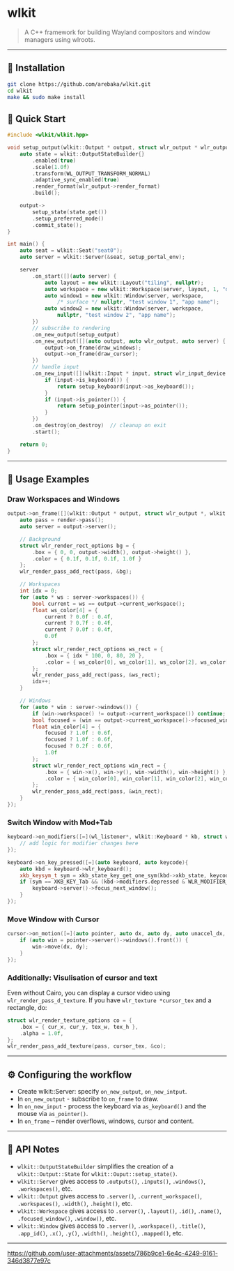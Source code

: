 # wlkit

> A C++ framework for building Wayland compositors and window managers using wlroots.

---

## 🔧 Installation

```bash
git clone https://github.com/arebaka/wlkit.git
cd wlkit
make && sudo make install
```

## 📘 Quick Start

```cpp
#include <wlkit/wlkit.hpp>

void setup_output(wlkit::Output * output, struct wlr_output * wlr_output, wlkit::Server * server) {
	auto state = wlkit::OutputStateBuilder{}
		.enabled(true)
		.scale(1.0f)
		.transform(WL_OUTPUT_TRANSFORM_NORMAL)
		.adaptive_sync_enabled(true)
		.render_format(wlr_output->render_format)
		.build();

	output->
		setup_state(state.get())
		.setup_preferred_mode()
		.commit_state();
}

int main() {
	auto seat = wlkit::Seat("seat0");
	auto server = wlkit::Server(&seat, setup_portal_env);

	server
		.on_start([](auto server) {
			auto layout = new wlkit::Layout("tiling", nullptr);
			auto workspace = new wlkit::Workspace(server, layout, 1, "default", nullptr);
			auto window1 = new wlkit::Window(server, workspace,
				/* surface */ nullptr, "test window 1", "app name");
			auto window2 = new wlkit::Window(server, workspace,
				nullptr, "test window 2", "app name");
		})
		// subscribe to rendering
		.on_new_output(setup_output)
		.on_new_output([](auto output, auto wlr_output, auto server) {
			output->on_frame(draw_windows);
			output->on_frame(draw_cursor);
		})
		// handle input
		.on_new_input([](wlkit::Input * input, struct wlr_input_device * device, wlkit::Server * server) {
			if (input->is_keyboard()) {
				return setup_keyboard(input->as_keyboard());
			}
			if (input->is_pointer()) {
				return setup_pointer(input->as_pointer());
			}
		})
		.on_destroy(on_destroy)  // cleanup on exit
		.start();

	return 0;
}
```

---

## 🧭 Usage Examples

### Draw Workspaces and Windows

```cpp
output->on_frame([](wlkit::Output * output, struct wlr_output *, wlkit::Render * render){
	auto pass = render->pass();
	auto server = output->server();

	// Background
	struct wlr_render_rect_options bg = {
		.box = { 0, 0, output->width(), output->height() },
		.color = { 0.1f, 0.1f, 0.1f, 1.0f }
	};
	wlr_render_pass_add_rect(pass, &bg);

	// Workspaces
	int idx = 0;
	for (auto * ws : server->workspaces()) {
		bool current = ws == output->current_workspace();
		float ws_color[4] = {
			current ? 0.0f : 0.4f,
			current ? 0.7f : 0.4f,
			current ? 0.0f : 0.4f,
			0.0f
		};
		struct wlr_render_rect_options ws_rect = {
			.box = { idx * 100, 0, 80, 20 },
			.color = { ws_color[0], ws_color[1], ws_color[2], ws_color[3] }
		};
		wlr_render_pass_add_rect(pass, &ws_rect);
		idx++;
	}

	// Windows
	for (auto * win : server->windows()) {
		if (win->workspace() != output->current_workspace()) continue;
		bool focused = (win == output->current_workspace()->focused_window());
		float win_color[4] = {
			focused ? 1.0f : 0.6f,
			focused ? 1.0f : 0.6f,
			focused ? 0.2f : 0.6f,
			1.0f
		};
		struct wlr_render_rect_options win_rect = {
			.box = { win->x(), win->y(), win->width(), win->height() },
			.color = { win_color[0], win_color[1], win_color[2], win_color[3] }
		};
		wlr_render_pass_add_rect(pass, &win_rect);
	}
});
```

### Switch Window with Mod+Tab

```cpp
keyboard->on_modifiers([=](wl_listener*, wlkit::Keyboard * kb, struct wlr_keyboard_modifiers * mods, struct wlr_keyboard*){
	// add logic for modifier changes here
});

keyboard->on_key_pressed([=](auto keyboard, auto keycode){
	auto kbd = keyboard->wlr_keyboard();
	xkb_keysym_t sym = xkb_state_key_get_one_sym(kbd->xkb_state, keycode + 8);
	if (sym == XKB_KEY_Tab && (kbd->modifiers.depressed & WLR_MODIFIER_LOGO)) {
		keyboard->server()->focus_next_window();
	}
});
```

### Move Window with Cursor

```cpp
cursor->on_motion([=](auto pointer, auto dx, auto dy, auto unaccel_dx, auto unaccel_dy){
	if (auto win = pointer->server()->windows().front()) {
		win->move(dx, dy);
	}
});
```

### Additionally: Visulisation of cursor and text

Even without Cairo, you can display a cursor video using `wlr_render_pass_d_texture`.
If you have `wlr_texture *cursor_tex` and a rectangle, do:

```cpp
struct wlr_render_texture_options co = {
	.box = { cur_x, cur_y, tex_w, tex_h },
	.alpha = 1.0f,
};
wlr_render_pass_add_texture(pass, cursor_tex, &co);
```

---

## ⚙️ Configuring the workflow

- Create wlkit::Server: specify `on_new_output`, `on_new_intput`.
- In `on_new_output` - subscribe to `on_frame` to draw.
- In `on_new_input` - process the keyboard via `as_keyboard()` and the mouse via `as_pointer()`.
- In `on_frame` – render overflows, windows, cursor and content.

---

## 🧠 API Notes

- `wlkit::OutputStateBuilder` simplifies the creation of a `wlkit::Output::State` for `wlkit::Ouput::setup_state()`.
- `wlkit::Server` gives access to `.outputs()`, `.inputs()`, `.windows()`, `.workspaces()`, etc.
- `wlkit::Output` gives access to `.server()`, `.current_workspace()`, `.workspaces()`, `.width()`, `.height()`, etc.
- `wlkit::Workspace` gives access to `.server()`, `.layout()`, `.id()`, `.name()`, `.focused_window()`, `.window()`, etc.
- `wlkit::Window` gives access to `.server()`, `.workspace()`, `.title()`, `.app_id()`, `.x()`, `.y()`, `.width()`, `.height()`, `.mapped()`, etc.

---

https://github.com/user-attachments/assets/786b9ce1-6e4c-4249-9161-346d3877e97c
